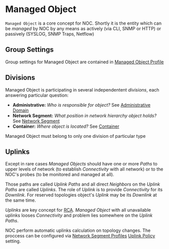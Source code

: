 # Managed Object

`Managed Object` is a core concept for NOC. Shortly it is the entity
which can be _managed_ by NOC by any means as actively (via CLI, SNMP or HTTP)
or passively (SYSLOG, SNMP Traps, Netflow)

## Group Settings

Group settings for Managed Object are contained in [Managed Object Profile](../managed-object-profile/index.md)

## Divisions

Managed Object is participating in several independentent _divisions_, each
answering particular question:

- **Administrative:** _Who is responsible for object?_
  See [Administrative Domain](../administrative-domain/index.md)
- **Network Segment:** _What position in network hierarchy object holds?_
  See [Network Segment](../network-segment/index.md)
- **Container:** _Where object is located?_
  See [Container](../container/index.md)

Managed Object must belong to only one division of particular type

## Uplinks

Except in rare cases _Managed Objects_ should have one or more _Paths_
to upper levels of network (to establish _Connectivity_ with all network)
or to the NOC's probes (to be monitored and managed at all).

Those paths are called _Uplink Paths_ and all direct _Neighbors_ on the
_Uplink Paths_ are called _Uplinks_. The role of _Uplink_ is to provide
_Connectivity_ for its _Downlink_. For reserved topologies object's _Uplink_ may be
its _Downlink_ at the same time.

_Uplinks_ are key concept for [RCA](../../../../glossary.md#rca). _Managed Object_ with all unavailable
uplinks looses _Connectivity_ and problem lies somewhere on the _Uplink Paths_.

NOC perform automatic uplinks calculation on topology changes. The proccess
can be configured via [Network Segment Profiles](../network-segment-profile/index.md)
[Uplink Policy](../network-segment-profile/index.md#uplink-policy) setting.

